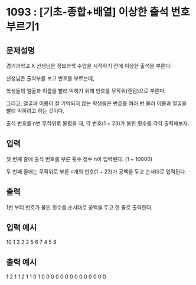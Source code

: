 # 1093 : [기초-종합+배열] 이상한 출석 번호 부르기1


## 문제설명
경기과학고 X 선생님은 정보과학 수업을 시작하기 전에 이상한 출석을 부른다.

선생님은 출석부를 보고 번호를 부르는데,

학생들의 얼굴과 이름을 빨리 익히기 위해 번호를 무작위(랜덤)으로 부른다.

그리고, 얼굴과 이름이 잘 기억되지 않는 학생들은 번호를 여러 번 불러 이름과 얼굴을 빨리 익히려고 하는 것이다.

출석 번호를 n번 무작위로 불렀을 때, 각 번호(1 ~ 23)가 불린 횟수를 각각 출력해보자.


## 입력
첫 번째 줄에 출석 번호를 부른 횟수 정수 n이 입력된다.
(1 ~ 10000)

두 번째 줄에는 무작위로 부른 n개의 번호(1 ~ 23)가 공백을 두고 순서대로 입력된다.

## 출력
1번 부터 번호가 불린 횟수를 순서대로 공백을 두고 한 줄로 출력한다.

## 입력 예시
10
1 3 2 2 5 6 7 4 5 9

## 출력 예시
1 2 1 1 2 1 1 0 1 0 0 0 0 0 0 0 0 0 0 0 0 0 0 
